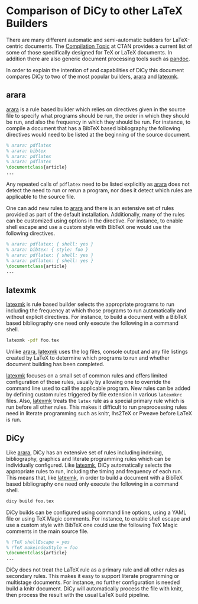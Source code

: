 # Comparison of DiCy to other LaTeX Builders

There are many different automatic and semi-automatic builders for LaTeX-centric
documents. The [Compilation Topic][] at CTAN provides a current list of some of
those specifically designed for TeX or LaTeX documents. In addition there are
also generic document processing tools such as [pandoc][].

In order to explain the intention of and capabilities of DiCy this document
compares DiCy to two of the most popular builders, [arara][] and [latexmk][].

## arara

[arara][] is a rule based builder which relies on directives given in the source
file to specify what programs should be run, the order in which they should be
run, and also the frequency in which they should be run. For instance, to
compile a document that has a BibTeX based bibliography the following directives
would need to be listed at the beginning of the source document.

```latex
% arara: pdflatex
% arara: bibtex
% arara: pdflatex
% arara: pdflatex
\documentclass{article}
...
```

Any repeated calls of `pdflatex` need to be listed explicitly as [arara][] does
not detect the need to run or rerun a program, nor does it detect which rules
are applicable to the source file.

One can add new rules to [arara][] and there is an extensive set of rules
provided as part of the default installation. Additionally, many of the rules
can be customized using options in the directive. For instance, to enable shell
escape and use a custom style with BibTeX one would use the following
directives.

```latex
% arara: pdflatex: { shell: yes }
% arara: bibtex: { style: foo }
% arara: pdflatex: { shell: yes }
% arara: pdflatex: { shell: yes }
\documentclass{article}
...
```

## latexmk

[latexmk][] is rule based builder selects the appropriate programs to run
including the frequency at which those programs to run automatically and without
explicit directives. For instance, to build a document with a BibTeX based
bibliography one need only execute the following in a command shell.

```sh
latexmk -pdf foo.tex
```

Unlike [arara][], [latexmk][] uses the log files, console output and any file
listings created by LaTeX to determine which programs to run and whether
document building has been completed.

[latexmk][] focuses on a small set of common rules and offers limited
configuration of those rules, usually by allowing one to override the command
line used to call the applicable program. New rules can be added by defining
custom rules triggered by file extension in various `latexmkrc` files. Also,
[latexmk][] treats the `latex` rule as a special primary rule which is run
before all other rules. This makes it difficult to run preprocessing rules need
in literate programming such as knitr, lhs2TeX or Pweave before LaTeX is run.

## DiCy

Like [arara][], DiCy has an extensive set of rules including indexing,
bibliography, graphics and literate programming rules which can be individually
configured. Like [latexmk][], DiCy automatically selects the appropriate rules
to run, including the timing and frequency of each run. This means that, like
[latexmk][], in order to build a document with a BibTeX based bibliography one
need only execute the following in a command shell.

```sh
dicy build foo.tex
```

DiCy builds can be configured using command line options, using a YAML file or
using TeX Magic comments. For instance, to enable shell escape and use a custom
style with BibTeX one could use the following TeX Magic comments in the main
source file.

```latex
% !TeX shellEscape = yes
% !TeX makeindexStyle = foo
\documentclass{article}
...
```

DiCy does not treat the LaTeX rule as a primary rule and all other rules as
secondary rules. This makes it easy to support literate programming or
multistage documents. For instance, no further configuration is needed build a
knitr document. DiCy will automatically process the file with knitr, then
process the result with the usual LaTeX build pipeline.

[arara]: https://ctan.org/pkg/arara
[compilation topic]: https://ctan.org/topic/compilation
[latexmk]: https://ctan.org/pkg/latexmk
[pandoc]: https://pandoc.org/
